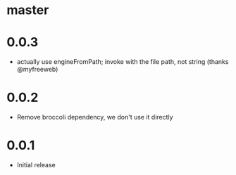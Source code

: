 # master

# 0.0.3

* actually use engineFromPath; invoke with the file path, not string (thanks @myfreeweb)

# 0.0.2

* Remove broccoli dependency, we don't use it directly

# 0.0.1

* Initial release
